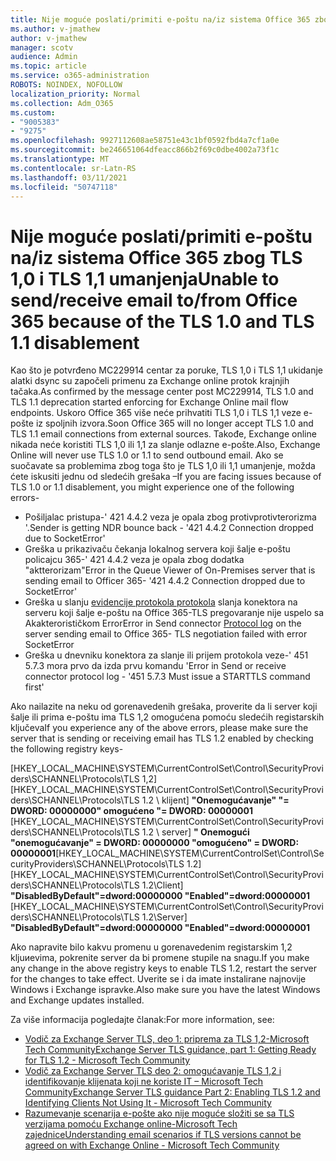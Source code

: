 ```yaml
---
title: Nije moguće poslati/primiti e-poštu na/iz sistema Office 365 zbog TLS 1,0 i TLS 1,1 umanjenja
ms.author: v-jmathew
author: v-jmathew
manager: scotv
audience: Admin
ms.topic: article
ms.service: o365-administration
ROBOTS: NOINDEX, NOFOLLOW
localization_priority: Normal
ms.collection: Adm_O365
ms.custom:
- "9005383"
- "9275"
ms.openlocfilehash: 9927112608ae58751e43c1bf0592fbd4a7cf1a0e
ms.sourcegitcommit: be246651064dfeacc866b2f69c0dbe4002a73f1c
ms.translationtype: MT
ms.contentlocale: sr-Latn-RS
ms.lasthandoff: 03/11/2021
ms.locfileid: "50747118"
---
```

# <a name="unable-to-sendreceive-email-tofrom-office-365-because-of-the-tls-10-and-tls-11-disablement"></a><span data-ttu-id="54764-102">Nije moguće poslati/primiti e-poštu na/iz sistema Office 365 zbog TLS 1,0 i TLS 1,1 umanjenja</span><span class="sxs-lookup"><span data-stu-id="54764-102">Unable to send/receive email to/from Office 365 because of the TLS 1.0 and TLS 1.1 disablement</span></span>

<span data-ttu-id="54764-103">Kao što je potvrđeno MC229914 centar za poruke, TLS 1,0 i TLS 1,1 ukidanje alatki dsync su započeli primenu za Exchange online protok krajnjih tačaka.</span><span class="sxs-lookup"><span data-stu-id="54764-103">As confirmed by the message center post MC229914, TLS 1.0 and TLS 1.1 deprecation started enforcing for Exchange Online mail flow endpoints.</span></span> <span data-ttu-id="54764-104">Uskoro Office 365 više neće prihvatiti TLS 1,0 i TLS 1,1 veze e-pošte iz spoljnih izvora.</span><span class="sxs-lookup"><span data-stu-id="54764-104">Soon Office 365 will no longer accept TLS 1.0 and TLS 1.1 email connections from external sources.</span></span> <span data-ttu-id="54764-105">Takođe, Exchange online nikada neće koristiti TLS 1,0 ili 1,1 za slanje odlazne e-pošte.</span><span class="sxs-lookup"><span data-stu-id="54764-105">Also, Exchange Online will never use TLS 1.0 or 1.1 to send outbound email.</span></span> <span data-ttu-id="54764-106">Ako se suočavate sa problemima zbog toga što je TLS 1,0 ili 1,1 umanjenje, možda ćete iskusiti jednu od sledećih grešaka –</span><span class="sxs-lookup"><span data-stu-id="54764-106">If you are facing issues because of TLS 1.0 or 1.1 disablement, you might experience one of the following errors-</span></span>

- <span data-ttu-id="54764-107">Pošiljalac pristupa-' 421 4.4.2 veza je opala zbog protivprotivterorizma '.</span><span class="sxs-lookup"><span data-stu-id="54764-107">Sender is getting NDR bounce back - '421 4.4.2 Connection dropped due to SocketError'</span></span>
- <span data-ttu-id="54764-108">Greška u prikazivaču čekanja lokalnog servera koji šalje e-poštu policajcu 365-' 421 4.4.2 veza je opala zbog dodatka "aktterorizam"</span><span class="sxs-lookup"><span data-stu-id="54764-108">Error in the Queue Viewer of On-Premises server that is sending email to Officer 365- '421 4.4.2 Connection dropped due to SocketError'</span></span>
- <span data-ttu-id="54764-109">Greška u slanju [evidencije protokola protokola](https://docs.microsoft.com/exchange/mail-flow/connectors/protocol-logging) slanja konektora na serveru koji šalje e-poštu na Office 365-TLS pregovaranje nije uspelo sa Akakterorističkom Error</span><span class="sxs-lookup"><span data-stu-id="54764-109">Error in Send connector [Protocol log](https://docs.microsoft.com/exchange/mail-flow/connectors/protocol-logging) on the server sending email to Office 365- TLS negotiation failed with error SocketError</span></span>
- <span data-ttu-id="54764-110">Greška u dnevniku konektora za slanje ili prijem protokola veze-' 451 5.7.3 mora prvo da izda prvu komandu '</span><span class="sxs-lookup"><span data-stu-id="54764-110">Error in Send or receive connector protocol log - '451 5.7.3 Must issue a STARTTLS command first'</span></span>

<span data-ttu-id="54764-111">Ako nailazite na neku od gorenavedenih grešaka, proverite da li server koji šalje ili prima e-poštu ima TLS 1,2 omogućena pomoću sledećih registarskih ključeva</span><span class="sxs-lookup"><span data-stu-id="54764-111">If you experience any of the above errors, please make sure the server that is sending or receiving email has TLS 1.2 enabled by checking the following registry keys-</span></span>

<span data-ttu-id="54764-112">[HKEY_LOCAL_MACHINE\SYSTEM\CurrentControlSet\Control\SecurityProviders\SCHANNEL\Protocols\TLS 1,2] [HKEY_LOCAL_MACHINE\SYSTEM\CurrentControlSet\Control\SecurityProviders\SCHANNEL\Protocols\TLS 1.2 \ klijent] **"Onemogućavanje" "= DWORD: 00000000" omogućeno "= DWORD: 00000001** [HKEY_LOCAL_MACHINE\SYSTEM\CurrentControlSet\Control\SecurityProviders\SCHANNEL\Protocols\TLS 1.2 \ server] **" Onemogući "onemogućavanje" = DWORD: 00000000 "omogućeno" = DWORD: 00000001**</span><span class="sxs-lookup"><span data-stu-id="54764-112">[HKEY_LOCAL_MACHINE\SYSTEM\CurrentControlSet\Control\SecurityProviders\SCHANNEL\Protocols\TLS 1.2] [HKEY_LOCAL_MACHINE\SYSTEM\CurrentControlSet\Control\SecurityProviders\SCHANNEL\Protocols\TLS 1.2\Client] **"DisabledByDefault"=dword:00000000 "Enabled"=dword:00000001** [HKEY_LOCAL_MACHINE\SYSTEM\CurrentControlSet\Control\SecurityProviders\SCHANNEL\Protocols\TLS 1.2\Server] **"DisabledByDefault"=dword:00000000 "Enabled"=dword:00000001**</span></span>

<span data-ttu-id="54764-113">Ako napravite bilo kakvu promenu u gorenavedenim registarskim 1,2 kljuиevima, pokrenite server da bi promene stupile na snagu.</span><span class="sxs-lookup"><span data-stu-id="54764-113">If you make any change in the above registry keys to enable TLS 1.2, restart the server for the changes to take effect.</span></span> <span data-ttu-id="54764-114">Uverite se i da imate instalirane najnovije Windows i Exchange ispravke.</span><span class="sxs-lookup"><span data-stu-id="54764-114">Also make sure you have the latest Windows and Exchange updates installed.</span></span>

<span data-ttu-id="54764-115">Za više informacija pogledajte članak:</span><span class="sxs-lookup"><span data-stu-id="54764-115">For more information, see:</span></span>

- [<span data-ttu-id="54764-116">Vodič za Exchange Server TLS, deo 1: priprema za TLS 1,2-Microsoft Tech Community</span><span class="sxs-lookup"><span data-stu-id="54764-116">Exchange Server TLS guidance, part 1: Getting Ready for TLS 1.2 - Microsoft Tech Community</span></span>](https://techcommunity.microsoft.com/t5/exchange-team-blog/exchange-server-tls-guidance-part-1-getting-ready-for-tls-1-2/ba-p/607649)
- [<span data-ttu-id="54764-117">Vodič za Exchange Server TLS deo 2: omogućavanje TLS 1,2 i identifikovanje klijenata koji ne koriste IT – Microsoft Tech Community</span><span class="sxs-lookup"><span data-stu-id="54764-117">Exchange Server TLS guidance Part 2: Enabling TLS 1.2 and Identifying Clients Not Using It - Microsoft Tech Community</span></span>](https://techcommunity.microsoft.com/t5/exchange-team-blog/exchange-server-tls-guidance-part-2-enabling-tls-1-2-and/ba-p/607761)
- [<span data-ttu-id="54764-118">Razumevanje scenarija e-pošte ako nije moguće složiti se sa TLS verzijama pomoću Exchange online-Microsoft Tech zajednice</span><span class="sxs-lookup"><span data-stu-id="54764-118">Understanding email scenarios if TLS versions cannot be agreed on with Exchange Online - Microsoft Tech Community</span></span>](https://techcommunity.microsoft.com/t5/exchange-team-blog/understanding-email-scenarios-if-tls-versions-cannot-be-agreed/ba-p/2065089)
